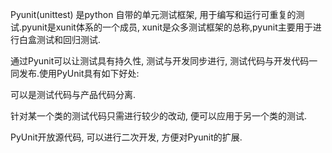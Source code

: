 Pyunit(unittest) 是python 自带的单元测试框架, 用于编写和运行可重复的测试.pyunit是xunit体系的一个成员, xunit是众多测试框架的总称,pyunit主要用于进行白盒测试和回归测试.

通过Pyunit可以让测试具有持久性, 测试与开发同步进行, 测试代码与开发代码一同发布.使用PyUnit具有如下好处:

可以是测试代码与产品代码分离.

针对某一个类的测试代码只需进行较少的改动, 便可以应用于另一个类的测试.

PyUnit开放源代码, 可以进行二次开发, 方便对Pyunit的扩展.